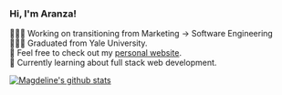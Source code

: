 <!-- Level 1: Simple bio and stats -->

### Hi, I'm Aranza!

👩🏽‍💻 Working on transitioning from Marketing -> Software Engineering<br/>
👩🏻‍🎓 Graduated from Yale University.<br/>
🦙 Feel free to check out my [personal website](https://www.aranzarodriguez.dev).<br/>
💭 Currently learning about full stack web development.<br/>

<!-- GitHub stats from https://github.com/anuraghazra/github-readme-stats -->
[![Magdeline's github stats](https://github-readme-stats.vercel.app/api?username=aranzar0driguez&count_private=true&show_icons=true&theme=jolly&hide_rank=false)](https://github.com/anuraghazra/github-readme-stats)
